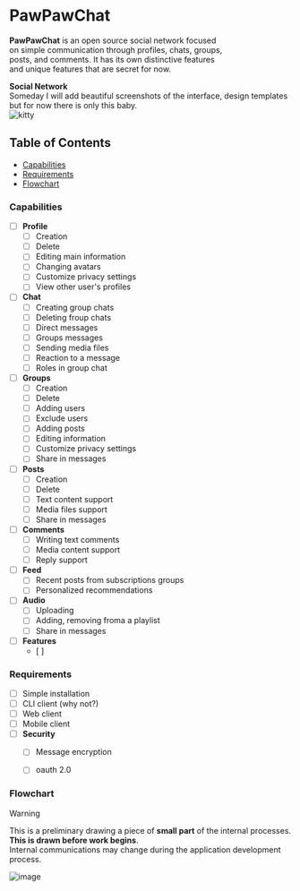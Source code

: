 # PawPawChat
**PawPawChat** is an open source social network focused  
on simple communication through profiles, chats, groups,  
posts, and comments. It has its own distinctive features  
and unique features that are secret for now.
 

__Social Network__  
Someday I will add beautiful screenshots of the interface, design templates  
but for now there is only this baby.  
![kitty](https://png.pngtree.com/png-vector/20190511/ourmid/pngtree-cute-baby-cat-icon-png-image_1038380.jpg)


## Table of Contents
- [Capabilities](#capabilities)
- [Requirements](#requirements)
- [Flowchart](#flowchart)  

    
### Capabilities
- [ ] **Profile**
  - [ ] Creation
  - [ ] Delete 
  - [ ] Editing main information
  - [ ] Changing avatars
  - [ ] Customize privacy settings
  - [ ] View other user's profiles
- [ ] **Chat**
  - [ ] Creating group chats
  - [ ] Deleting froup chats
  - [ ] Direct messages
  - [ ] Groups messages
  - [ ] Sending media files
  - [ ] Reaction to a message
  - [ ] Roles in group chat
- [ ] **Groups**
  - [ ] Creation
  - [ ] Delete
  - [ ] Adding users
  - [ ] Exclude users
  - [ ] Adding posts
  - [ ] Editing information
  - [ ] Customize privacy settings
  - [ ] Share in messages
- [ ] **Posts**
  - [ ] Creation
  - [ ] Delete
  - [ ] Text content support
  - [ ] Media files support
  - [ ] Share in messages
- [ ] **Comments**
  - [ ] Writing text comments
  - [ ] Media content support
  - [ ] Reply support
- [ ] **Feed**
  - [ ] Recent posts from subscriptions groups
  - [ ] Personalized recommendations
- [ ] **Audio**
  - [ ] Uploading
  - [ ] Adding, removing froma a playlist
  - [ ] Share in messages
- [ ] **Features**
  - [ ] 


### Requirements
- [ ] Simple installation
- [ ] CLI client (why not?)
- [ ] Web client
- [ ] Mobile client
- [ ] **Security**
  - [ ] Message encryption
  - [ ] oauth 2.0

  
### Flowchart
> [!WARNING]
> This is a preliminary drawing a piece of **small part** of the internal processes.  
> **This is drawn before work begins**.  
> Internal communications may change during the application development process.
  
![image](https://storage.yandexcloud.net/pawpawchat/ppc_architectury.png)

